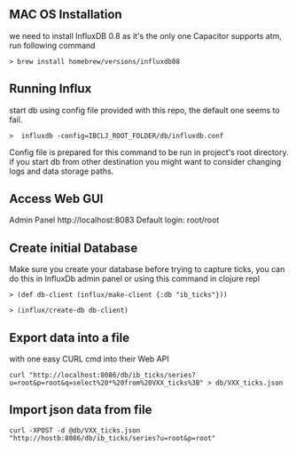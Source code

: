 ## MAC OS Installation
we need to install InfluxDB 0.8 as it's the only one Capacitor supports atm, run following command

    > brew install homebrew/versions/influxdb08

## Running Influx 
start db using config file provided with this repo, the default one seems to fail. 

    >  influxdb -config=IBCLJ_ROOT_FOLDER/db/influxdb.conf 

Config file is prepared for this command to be run in project's root directory. if you start db from other destination you might want to consider changing logs and data storage paths.


## Access Web GUI

Admin Panel http://localhost:8083 
Default login: root/root


## Create initial Database
Make sure you create your database before trying to capture ticks, you can do this in InfluxDb admin panel or using this command in clojure repl 

    > (def db-client (influx/make-client {:db "ib_ticks"}))

    > (influx/create-db db-client)


## Export data into a file 

with one easy CURL cmd into their Web API

    curl "http://localhost:8086/db/ib_ticks/series?u=root&p=root&q=select%20*%20from%20VXX_ticks%3B" > db/VXX_ticks.json

## Import json data from file

    curl -XPOST -d @db/VXX_ticks.json "http://hostb:8086/db/ib_ticks/series?u=root&p=root"
